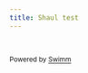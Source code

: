 ```yaml
---
title: Shaul test
---
```

&nbsp;

<SwmMeta version="3.0.0" repo-id="Z2l0aHViJTNBJTNBZ2l0aHViLXRlc3QxJTNBJTNBU2hhdWxBbXJhblM=" repo-name="github-test1"><sup>Powered by [Swimm](https://app.swimm.io/)</sup></SwmMeta>
